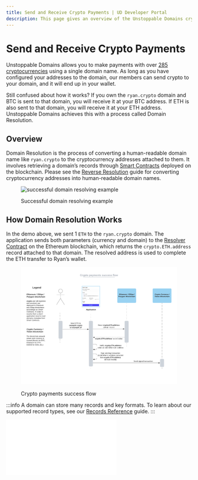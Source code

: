 ```yaml
---
title: Send and Receive Crypto Payments | UD Developer Portal
description: This page gives an overview of the Unstoppable Domains crypto payments feature.
---
```


# Send and Receive Crypto Payments

Unstoppable Domains allows you to make payments with over [285 cryptocurrencies](https://support.unstoppabledomains.com/support/solutions/articles/48001185621-what-cryptocurrencies-are-currently-supported-) using a single domain name. As long as you have configured your addresses to the domain, our members can send crypto to your domain, and it will end up in your wallet.

Still confused about how it works? If you own the `ryan.crypto` domain and BTC is sent to that domain, you will receive it at your BTC address. If ETH is also sent to that domain, you will receive it at your ETH address. Unstoppable Domains achieves this with a process called Domain Resolution.

## Overview

Domain Resolution is the process of converting a human-readable domain name like `ryan.crypto` to the cryptocurrency addresses attached to them. It involves retrieving a domain’s records through [Smart Contracts](/developer-toolkit/reference/smart-contracts/uns-smart-contracts.md) deployed on the blockchain. Please see the [Reverse Resolution](/reverse-resolution/index.md) guide for converting cryptocurrency addresses into human-readable domain names.

<figure>

![successful domain resolving example](/images/successful-domain-resolving.png '#width=50%')

<figcaption>Successful domain resolving example</figcaption>
</figure>

## How Domain Resolution Works

In the demo above, we sent 1 `ETH` to the `ryan.crypto` domain. The application sends both parameters (currency and domain) to the [Resolver Contract](/developer-toolkit/reference/smart-contracts/uns-smart-contracts.md#resolver) on the Ethereum blockchain, which returns the `crypto.ETH.address` record attached to that domain. The resolved address is used to complete the ETH transfer to Ryan’s wallet.

<figure>

![the crypto payments success flow diagram](/images/crypto-payments-success-flow.png)

<figcaption>Crypto payments success flow</figcaption>
</figure>

:::info
A domain can store many records and key formats. To learn about our supported record types, see our [Records Reference](/developer-toolkit/reference/records-reference.md) guide.
:::

<embed src="/snippets/_developer-survey-embed.md" />
